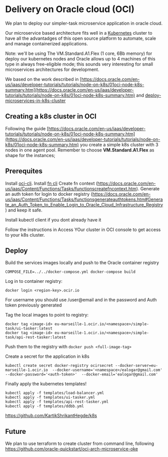 # Delivery on Oracle cloud (OCI)

We plan to deploy our simpler-task microservice application in oracle cloud.

Our microservice based architecture fits well in a [Kubernetes](https://kubernetes.io/es/) cluster to have all the advantadges of this open source platform to automate, scale and manage containerized applications.

Note: we'll be using The VM.Standard.A1.Flex (1 core, 6Bb memory) for deploy our kubernetes nodes and Oracle allows up to 4 machines of this type in always free-eligible mode; this sounds very interesting for small microservices architectures for development.

We based on the work described in [https://docs.oracle.com/en-us/iaas/developer-tutorials/tutorials/node-on-k8s/01oci-node-k8s-summary.htm](https://docs.oracle.com/en-us/iaas/developer-tutorials/tutorials/node-on-k8s/01oci-node-k8s-summary.htm) and [deploy-microservices-in-k8s-cluster](https://docs.oracle.com/en/solutions/deploy-microservices/index.html#GUID-3BB86E87-11C6-4DF1-8CA9-1FD385A9B9E9)


## Creating a k8s cluster in OCI

Following the guide [https://docs.oracle.com/en-us/iaas/developer-tutorials/tutorials/node-on-k8s/01oci-node-k8s-summary.htm](https://docs.oracle.com/en-us/iaas/developer-tutorials/tutorials/node-on-k8s/01oci-node-k8s-summary.htm) you create a simple k8s cluster with 3 nodes in one agent pool. Remember to choose **VM.Standard.A1.Flex** as shape for the instances; 

## Prerequites

Install [oci-cli](https://docs.oracle.com/en-us/iaas/Content/API/SDKDocs/cliinstall.htm).
Install [fn cli](https://docs.oracle.com/en-us/iaas/Content/Functions/Tasks/functionsinstallfncli.htm)
Create fn context (https://docs.oracle.com/en-us/iaas/Content/Functions/Tasks/functionscreatefncontext.htm).
Generate an auth token for login to docker registry (https://docs.oracle.com/en-us/iaas/Content/Functions/Tasks/functionsgenerateauthtokens.htm#Generate_an_Auth_Token_to_Enable_Login_to_Oracle_Cloud_Infrastructure_Registry) and keep it safe.

Install kubectl client if you dont already have it

Follow the instructions in Access YOur cluster in OCI console to get access to your k8s cluster.


## Deploy

Build the services images locally and push to the Oracle container registry

```
COMPOSE_FILE=../../docker-compose.yml docker-compose build
```

Log in to container registry:
```
docker login <region-key>.ocir.io
```
For username you should use <Object Storage Namespace>/user@email and in the password and Auth token previously generated

Tag the local images to point to registry:

```
docker tag <image-id> eu-marseille-1.ocir.io/<namespace>/simple-task/ui-tasker:latest
docker tag <image-id> eu-marseille-1.ocir.io/<namespace>/simple-task/api-rest-tasker:latest
```

Push them to the registry with ```docker push <full-image-tag>```

Create a secret for the application in k8s

```
kubectl create secret docker-registry ocirsecret --docker-server=eu-marseille-1.ocir.io  --docker-username='<namespace>/ealogar@gmail.com' --docker-password='<auth-token>'  --docker-email='ealogar@gmail.com'
```

Finally apply the kubernetes templates!

```
kubectl apply -f templates/load-balancer.yml
kubectl apply -f templates/ui-tasker.yml
kubectl apply -f templates/api-rest-tasker.yml
kubectl apply -f templates/ddbb.yml
```

https://github.com/KartikShrikantHegde/k8s

## Future

We plan to use terraform to create cluster from command line, following https://github.com/oracle-quickstart/oci-arch-microservice-oke
